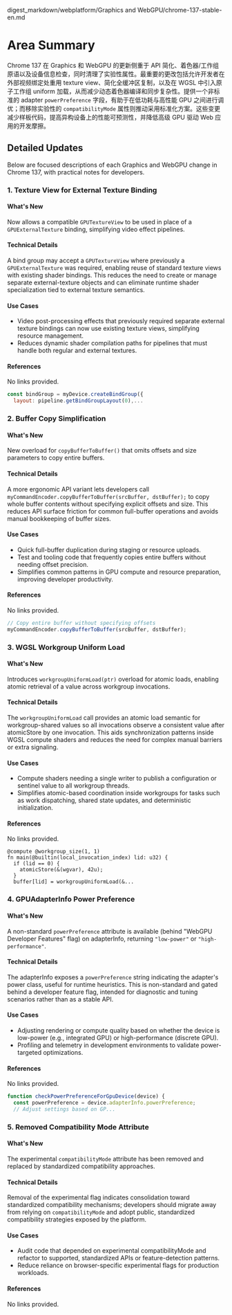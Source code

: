 digest_markdown/webplatform/Graphics and WebGPU/chrome-137-stable-en.md

# Area Summary

Chrome 137 在 Graphics 和 WebGPU 的更新侧重于 API 简化、着色器/工作组原语以及设备信息检查，同时清理了实验性属性。最重要的更改包括允许开发者在外部视频绑定处重用 texture view、简化全缓冲区复制，以及在 WGSL 中引入原子工作组 uniform 加载，从而减少动态着色器编译和同步复杂性。提供一个非标准的 adapter `powerPreference` 字段，有助于在低功耗与高性能 GPU 之间进行调优；而移除实验性的 `compatibilityMode` 属性则推动采用标准化方案。这些变更减少样板代码，提高异构设备上的性能可预测性，并降低高级 GPU 驱动 Web 应用的开发摩擦。

## Detailed Updates

Below are focused descriptions of each Graphics and WebGPU change in Chrome 137, with practical notes for developers.

### 1. Texture View for External Texture Binding

#### What's New
Now allows a compatible `GPUTextureView` to be used in place of a `GPUExternalTexture` binding, simplifying video effect pipelines.

#### Technical Details
A bind group may accept a `GPUTextureView` where previously a `GPUExternalTexture` was required, enabling reuse of standard texture views with existing shader bindings. This reduces the need to create or manage separate external-texture objects and can eliminate runtime shader specialization tied to external texture semantics.

#### Use Cases
- Video post-processing effects that previously required separate external texture bindings can now use existing texture views, simplifying resource management.
- Reduces dynamic shader compilation paths for pipelines that must handle both regular and external textures.

#### References
No links provided.

```javascript
const bindGroup = myDevice.createBindGroup({
  layout: pipeline.getBindGroupLayout(0),...
```

### 2. Buffer Copy Simplification

#### What's New
New overload for `copyBufferToBuffer()` that omits offsets and size parameters to copy entire buffers.

#### Technical Details
A more ergonomic API variant lets developers call `myCommandEncoder.copyBufferToBuffer(srcBuffer, dstBuffer);` to copy whole buffer contents without specifying explicit offsets and size. This reduces API surface friction for common full-buffer operations and avoids manual bookkeeping of buffer sizes.

#### Use Cases
- Quick full-buffer duplication during staging or resource uploads.
- Test and tooling code that frequently copies entire buffers without needing offset precision.
- Simplifies common patterns in GPU compute and resource preparation, improving developer productivity.

#### References
No links provided.

```javascript
// Copy entire buffer without specifying offsets
myCommandEncoder.copyBufferToBuffer(srcBuffer, dstBuffer);
```

### 3. WGSL Workgroup Uniform Load

#### What's New
Introduces `workgroupUniformLoad(ptr)` overload for atomic loads, enabling atomic retrieval of a value across workgroup invocations.

#### Technical Details
The `workgroupUniformLoad` call provides an atomic load semantic for workgroup-shared values so all invocations observe a consistent value after atomicStore by one invocation. This aids synchronization patterns inside WGSL compute shaders and reduces the need for complex manual barriers or extra signaling.

#### Use Cases
- Compute shaders needing a single writer to publish a configuration or sentinel value to all workgroup threads.
- Simplifies atomic-based coordination inside workgroups for tasks such as work dispatching, shared state updates, and deterministic initialization.

#### References
No links provided.

```wgsl
@compute @workgroup_size(1, 1)
fn main(@builtin(local_invocation_index) lid: u32) {
  if (lid == 0) {
    atomicStore(&(wgvar), 42u);
  }
  buffer[lid] = workgroupUniformLoad(&...
```

### 4. GPUAdapterInfo Power Preference

#### What's New
A non-standard `powerPreference` attribute is available (behind "WebGPU Developer Features" flag) on adapterInfo, returning `"low-power"` or `"high-performance"`.

#### Technical Details
The adapterInfo exposes a `powerPreference` string indicating the adapter's power class, useful for runtime heuristics. This is non-standard and gated behind a developer feature flag, intended for diagnostic and tuning scenarios rather than as a stable API.

#### Use Cases
- Adjusting rendering or compute quality based on whether the device is low-power (e.g., integrated GPU) or high-performance (discrete GPU).
- Profiling and telemetry in development environments to validate power-targeted optimizations.

#### References
No links provided.

```javascript
function checkPowerPreferenceForGpuDevice(device) {
  const powerPreference = device.adapterInfo.powerPreference;
  // Adjust settings based on GP...
```

### 5. Removed Compatibility Mode Attribute

#### What's New
The experimental `compatibilityMode` attribute has been removed and replaced by standardized compatibility approaches.

#### Technical Details
Removal of the experimental flag indicates consolidation toward standardized compatibility mechanisms; developers should migrate away from relying on `compatibilityMode` and adopt public, standardized compatibility strategies exposed by the platform.

#### Use Cases
- Audit code that depended on experimental compatibilityMode and refactor to supported, standardized APIs or feature-detection patterns.
- Reduce reliance on browser-specific experimental flags for production workloads.

#### References
No links provided.